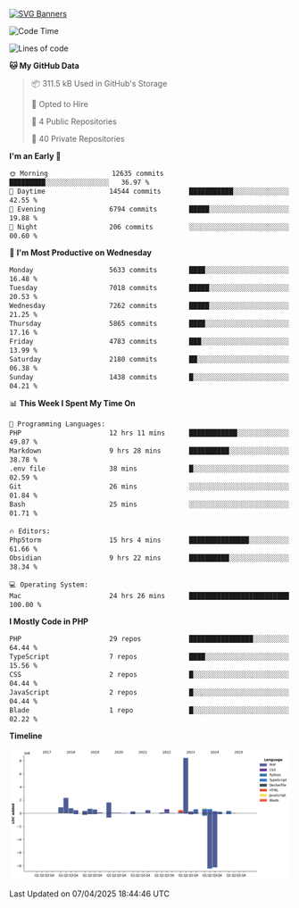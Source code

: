 [![SVG Banners](https://svg-banners.vercel.app/api?type=glitch&text1=Gere_Lajos%F0%9F%92%BB&width=800&height=400)](https://github.com/Akshay090/svg-banners)

<!--START_SECTION:waka-->
![Code Time](http://img.shields.io/badge/Code%20Time-2%2C351%20hrs%2012%20mins-blue)

![Lines of code](https://img.shields.io/badge/From%20Hello%20World%20I%27ve%20Written-20.8%20million%20lines%20of%20code-blue)

**🐱 My GitHub Data** 

> 📦 311.5 kB Used in GitHub's Storage 
 > 
> 💼 Opted to Hire
 > 
> 📜 4 Public Repositories 
 > 
> 🔑 40 Private Repositories 
 > 
**I'm an Early 🐤** 

```text
🌞 Morning                12635 commits       █████████░░░░░░░░░░░░░░░░   36.97 % 
🌆 Daytime                14544 commits       ███████████░░░░░░░░░░░░░░   42.55 % 
🌃 Evening                6794 commits        █████░░░░░░░░░░░░░░░░░░░░   19.88 % 
🌙 Night                  206 commits         ░░░░░░░░░░░░░░░░░░░░░░░░░   00.60 % 
```
📅 **I'm Most Productive on Wednesday** 

```text
Monday                   5633 commits        ████░░░░░░░░░░░░░░░░░░░░░   16.48 % 
Tuesday                  7018 commits        █████░░░░░░░░░░░░░░░░░░░░   20.53 % 
Wednesday                7262 commits        █████░░░░░░░░░░░░░░░░░░░░   21.25 % 
Thursday                 5865 commits        ████░░░░░░░░░░░░░░░░░░░░░   17.16 % 
Friday                   4783 commits        ███░░░░░░░░░░░░░░░░░░░░░░   13.99 % 
Saturday                 2180 commits        ██░░░░░░░░░░░░░░░░░░░░░░░   06.38 % 
Sunday                   1438 commits        █░░░░░░░░░░░░░░░░░░░░░░░░   04.21 % 
```


📊 **This Week I Spent My Time On** 

```text
💬 Programming Languages: 
PHP                      12 hrs 11 mins      ████████████░░░░░░░░░░░░░   49.87 % 
Markdown                 9 hrs 28 mins       ██████████░░░░░░░░░░░░░░░   38.78 % 
.env file                38 mins             █░░░░░░░░░░░░░░░░░░░░░░░░   02.59 % 
Git                      26 mins             ░░░░░░░░░░░░░░░░░░░░░░░░░   01.84 % 
Bash                     25 mins             ░░░░░░░░░░░░░░░░░░░░░░░░░   01.71 % 

🔥 Editors: 
PhpStorm                 15 hrs 4 mins       ███████████████░░░░░░░░░░   61.66 % 
Obsidian                 9 hrs 22 mins       ██████████░░░░░░░░░░░░░░░   38.34 % 

💻 Operating System: 
Mac                      24 hrs 26 mins      █████████████████████████   100.00 % 
```

**I Mostly Code in PHP** 

```text
PHP                      29 repos            ████████████████░░░░░░░░░   64.44 % 
TypeScript               7 repos             ████░░░░░░░░░░░░░░░░░░░░░   15.56 % 
CSS                      2 repos             █░░░░░░░░░░░░░░░░░░░░░░░░   04.44 % 
JavaScript               2 repos             █░░░░░░░░░░░░░░░░░░░░░░░░   04.44 % 
Blade                    1 repo              █░░░░░░░░░░░░░░░░░░░░░░░░   02.22 % 
```



**Timeline**

![Lines of Code chart](https://raw.githubusercontent.com/gere-lajos/gere-lajos/main/assets/bar_graph.png)


 Last Updated on 07/04/2025 18:44:46 UTC
<!--END_SECTION:waka-->

